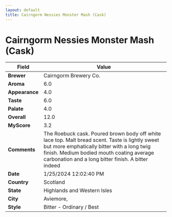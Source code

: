 ```yaml
---
layout: default
title: Cairngorm Nessies Monster Mash (Cask)
---
```


# Cairngorm Nessies Monster Mash (Cask)

| Field         | Value                                                                                                   |
|---------------|---------------------------------------------------------------------------------------------------------|
| **Brewer**    | Cairngorm Brewery Co.                                                                                        |
| **Aroma**     | 6.0                                                                                         |
| **Appearance**| 4.0                                                                                    |
| **Taste**     | 6.0                                                                                         |
| **Palate**    | 4.0                                                                                        |
| **Overall**   | 12.0                                                                                       |
| **MyScore**   | 3.2                                                                                       |
| **Comments**  | The Roebuck cask. Poured brown body off white lace top. Malt bread scent. Taste is lightly sweet but more emphatically bitter with a long twig finish. Medium bodied mouth coating average carbonation and a long bitter finish. A bitter indeed                                                                                       |
| **Date**      | 1/25/2024 12:02:40 PM                                                                                          |
| **Country**   | Scotland                                                                                       |
| **State**     | Highlands and Western Isles                                                                                         |
| **City**      | Aviemore,                                                                                          |
| **Style**     | Bitter - Ordinary / Best                                                                                         |
